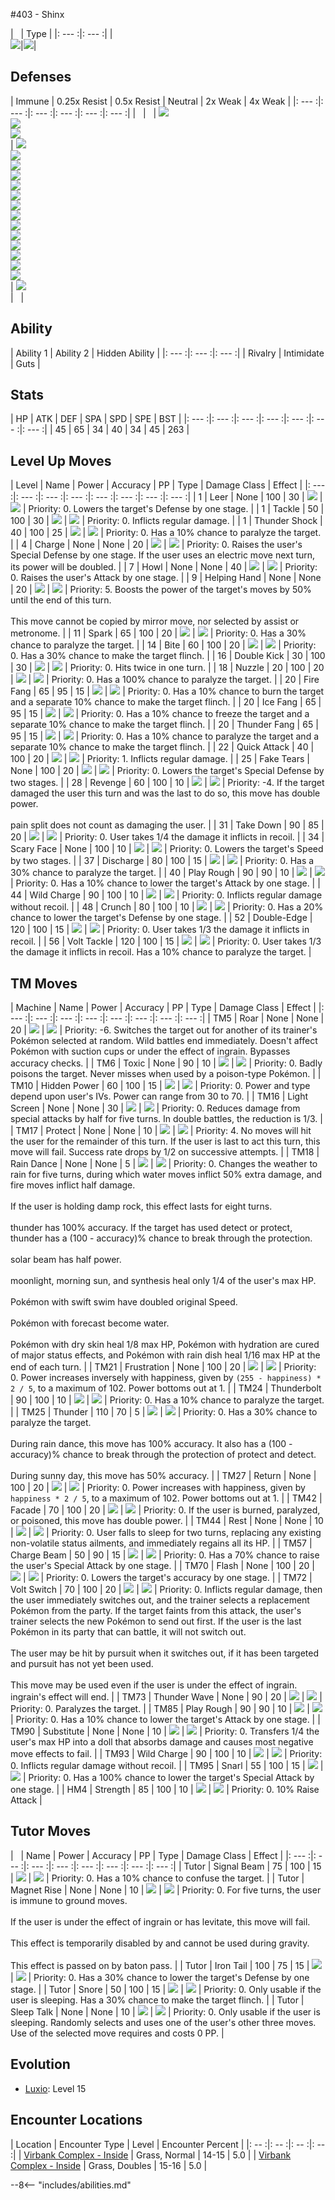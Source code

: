 #403 - Shinx

| &nbsp; | Type |
|: --- :|: --- :|
|<br>![][403_base]|![][electric]|

## Defenses


| Immune | 0.25x Resist | 0.5x Resist | Neutral | 2x Weak  | 4x Weak |
|: --- :|: --- :|: --- :|: --- :|: --- :|: --- :|
| &nbsp; | &nbsp; | ![][electric]<br>![][flying]<br>![][steel]<br> | ![][normal]<br>![][fire]<br>![][water]<br>![][grass]<br>![][ice]<br>![][fighting]<br>![][poison]<br>![][psychic]<br>![][bug]<br>![][rock]<br>![][ghost]<br>![][dragon]<br>![][dark]<br>![][fairy]<br> | ![][ground]<br> | &nbsp; |

## Ability

| Ability 1 | Ability 2 | Hidden Ability |
|: --- :|: --- :|: --- :|
| Rivalry | Intimidate | Guts |

## Stats

| HP | ATK | DEF | SPA | SPD | SPE | BST |
|: --- :|: --- :|: --- :|: --- :|: --- :|: --- :|: --- :|
| 45 | 65 | 34 | 40 | 34 | 45 | 263 |

## Level Up Moves
| Level | Name | Power | Accuracy | PP | Type | Damage Class | Effect |
|: --- :|: --- :|: --- :|: --- :|: --- :|: --- :|: --- :|: --- :|
| 1 | Leer | None | 100 | 30 | ![][normal] | ![][status] | Priority: 0. Lowers the target's Defense by one stage. |
| 1 | Tackle | 50 | 100 | 30 | ![][normal] | ![][physical] | Priority: 0. Inflicts regular damage. |
| 1 | Thunder Shock | 40 | 100 | 25 | ![][electric] | ![][special] | Priority: 0. Has a 10% chance to paralyze the target. |
| 4 | Charge | None | None | 20 | ![][electric] | ![][status] | Priority: 0. Raises the user's Special Defense by one stage.  If the user uses an electric move next turn, its power will be doubled. |
| 7 | Howl | None | None | 40 | ![][normal] | ![][status] | Priority: 0. Raises the user's Attack by one stage. |
| 9 | Helping Hand | None | None | 20 | ![][normal] | ![][status] | Priority: 5. Boosts the power of the target's moves by 50% until the end of this turn.<br><br>This move cannot be copied by mirror move, nor selected by assist or metronome. |
| 11 | Spark | 65 | 100 | 20 | ![][electric] | ![][physical] | Priority: 0. Has a 30% chance to paralyze the target. |
| 14 | Bite | 60 | 100 | 20 | ![][dark] | ![][physical] | Priority: 0. Has a 30% chance to make the target flinch. |
| 16 | Double Kick | 30 | 100 | 30 | ![][fighting] | ![][physical] | Priority: 0. Hits twice in one turn. |
| 18 | Nuzzle | 20 | 100 | 20 | ![][electric] | ![][physical] | Priority: 0. Has a 100% chance to paralyze the target. |
| 20 | Fire Fang | 65 | 95 | 15 | ![][fire] | ![][physical] | Priority: 0. Has a 10% chance to burn the target and a separate 10% chance to make the target flinch. |
| 20 | Ice Fang | 65 | 95 | 15 | ![][ice] | ![][physical] | Priority: 0. Has a 10% chance to freeze the target and a separate 10% chance to make the target flinch. |
| 20 | Thunder Fang | 65 | 95 | 15 | ![][electric] | ![][physical] | Priority: 0. Has a 10% chance to paralyze the target and a separate 10% chance to make the target flinch. |
| 22 | Quick Attack | 40 | 100 | 20 | ![][normal] | ![][physical] | Priority: 1. Inflicts regular damage. |
| 25 | Fake Tears | None | 100 | 20 | ![][dark] | ![][status] | Priority: 0. Lowers the target's Special Defense by two stages. |
| 28 | Revenge | 60 | 100 | 10 | ![][fighting] | ![][physical] | Priority: -4. If the target damaged the user this turn and was the last to do so, this move has double power.<br><br>pain split does not count as damaging the user. |
| 31 | Take Down | 90 | 85 | 20 | ![][normal] | ![][physical] | Priority: 0. User takes 1/4 the damage it inflicts in recoil. |
| 34 | Scary Face | None | 100 | 10 | ![][normal] | ![][status] | Priority: 0. Lowers the target's Speed by two stages. |
| 37 | Discharge | 80 | 100 | 15 | ![][electric] | ![][special] | Priority: 0. Has a 30% chance to paralyze the target. |
| 40 | Play Rough | 90 | 90 | 10 | ![][fairy] | ![][physical] | Priority: 0. Has a 10% chance to lower the target's Attack by one stage. |
| 44 | Wild Charge | 90 | 100 | 10 | ![][electric] | ![][physical] | Priority: 0. Inflicts regular damage without recoil. |
| 48 | Crunch | 80 | 100 | 10 | ![][dark] | ![][physical] | Priority: 0. Has a 20% chance to lower the target's Defense by one stage. |
| 52 | Double-Edge | 120 | 100 | 15 | ![][normal] | ![][physical] | Priority: 0. User takes 1/3 the damage it inflicts in recoil. |
| 56 | Volt Tackle | 120 | 100 | 15 | ![][electric] | ![][physical] | Priority: 0. User takes 1/3 the damage it inflicts in recoil.  Has a 10% chance to paralyze the target. |

## TM Moves
| Machine | Name | Power | Accuracy | PP | Type | Damage Class | Effect |
|: --- :|: --- :|: --- :|: --- :|: --- :|: --- :|: --- :|: --- :|
| TM5 | Roar | None | None | 20 | ![][normal] | ![][status] | Priority: -6. Switches the target out for another of its trainer's Pokémon selected at random.  Wild battles end immediately. Doesn't affect Pokémon with suction cups or under the effect of ingrain. Bypasses accuracy checks. |
| TM6 | Toxic | None | 90 | 10 | ![][poison] | ![][status] | Priority: 0. Badly poisons the target.  Never misses when used by a poison-type Pokémon. |
| TM10 | Hidden Power | 60 | 100 | 15 | ![][normal] | ![][special] | Priority: 0. Power and type depend upon user's IVs. Power can range from 30 to 70. |
| TM16 | Light Screen | None | None | 30 | ![][psychic] | ![][status] | Priority: 0. Reduces damage from special attacks by half for five turns. In double battles, the reduction is 1/3. |
| TM17 | Protect | None | None | 10 | ![][normal] | ![][status] | Priority: 4. No moves will hit the user for the remainder of this turn. If the user is last to act this turn, this move will fail. Success rate drops by 1/2 on successive attempts. |
| TM18 | Rain Dance | None | None | 5 | ![][water] | ![][status] | Priority: 0. Changes the weather to rain for five turns, during which water moves inflict 50% extra damage, and fire moves inflict half damage.<br><br>If the user is holding damp rock, this effect lasts for eight turns.<br><br>thunder has 100% accuracy.  If the target has used detect or protect, thunder has a (100 - accuracy)% chance to break through the protection.<br><br>solar beam has half power.<br><br>moonlight, morning sun, and synthesis heal only 1/4 of the user's max HP.<br><br>Pokémon with swift swim have doubled original Speed.<br><br>Pokémon with forecast become water.<br><br>Pokémon with dry skin heal 1/8 max HP, Pokémon with hydration are cured of major status effects, and Pokémon with rain dish heal 1/16 max HP at the end of each turn. |
| TM21 | Frustration | None | 100 | 20 | ![][normal] | ![][physical] | Priority: 0. Power increases inversely with happiness, given by `(255 - happiness) * 2 / 5`, to a maximum of 102.  Power bottoms out at 1. |
| TM24 | Thunderbolt | 90 | 100 | 10 | ![][electric] | ![][special] | Priority: 0. Has a 10% chance to paralyze the target. |
| TM25 | Thunder | 110 | 70 | 5 | ![][electric] | ![][special] | Priority: 0. Has a 30% chance to paralyze the target.<br><br>During rain dance, this move has 100% accuracy.  It also has a (100 - accuracy)% chance to break through the protection of protect and detect.<br><br>During sunny day, this move has 50% accuracy. |
| TM27 | Return | None | 100 | 20 | ![][normal] | ![][physical] | Priority: 0. Power increases with happiness, given by `happiness * 2 / 5`, to a maximum of 102.  Power bottoms out at 1. |
| TM42 | Facade | 70 | 100 | 20 | ![][normal] | ![][physical] | Priority: 0. If the user is burned, paralyzed, or poisoned, this move has double power. |
| TM44 | Rest | None | None | 10 | ![][psychic] | ![][status] | Priority: 0. User falls to sleep for two turns, replacing any existing non-volatile status ailments, and immediately regains all its HP. |
| TM57 | Charge Beam | 50 | 90 | 15 | ![][electric] | ![][special] | Priority: 0. Has a 70% chance to raise the user's Special Attack by one stage. |
| TM70 | Flash | None | 100 | 20 | ![][normal] | ![][status] | Priority: 0. Lowers the target's accuracy by one stage. |
| TM72 | Volt Switch | 70 | 100 | 20 | ![][electric] | ![][special] | Priority: 0. Inflicts regular damage, then the user immediately switches out, and the trainer selects a replacement Pokémon from the party.  If the target faints from this attack, the user's trainer selects the new Pokémon to send out first.  If the user is the last Pokémon in its party that can battle, it will not switch out.<br><br>The user may be hit by pursuit when it switches out, if it has been targeted and pursuit has not yet been used.<br><br>This move may be used even if the user is under the effect of ingrain.  ingrain's effect will end. |
| TM73 | Thunder Wave | None | 90 | 20 | ![][electric] | ![][status] | Priority: 0. Paralyzes the target. |
| TM85 | Play Rough | 90 | 90 | 10 | ![][fairy] | ![][physical] | Priority: 0. Has a 10% chance to lower the target's Attack by one stage. |
| TM90 | Substitute | None | None | 10 | ![][normal] | ![][status] | Priority: 0. Transfers 1/4 the user's max HP into a doll that absorbs damage and causes most negative move effects to fail. |
| TM93 | Wild Charge | 90 | 100 | 10 | ![][electric] | ![][physical] | Priority: 0. Inflicts regular damage without recoil. |
| TM95 | Snarl | 55 | 100 | 15 | ![][dark] | ![][special] | Priority: 0. Has a 100% chance to lower the target's Special Attack by one stage. |
| HM4 | Strength | 85 | 100 | 10 | ![][normal] | ![][physical] | Priority: 0. 10% Raise Attack |

## Tutor Moves
| &nbsp; | Name | Power | Accuracy | PP | Type | Damage Class | Effect |
|: --- :|: --- :|: --- :|: --- :|: --- :|: --- :|: --- :|: --- :|
| Tutor | Signal Beam | 75 | 100 | 15 | ![][bug] | ![][special] | Priority: 0. Has a 10% chance to confuse the target. |
| Tutor | Magnet Rise | None | None | 10 | ![][electric] | ![][status] | Priority: 0. For five turns, the user is immune to ground moves.<br><br>If the user is under the effect of ingrain or has levitate, this move will fail.<br><br>This effect is temporarily disabled by and cannot be used during gravity.<br><br>This effect is passed on by baton pass. |
| Tutor | Iron Tail | 100 | 75 | 15 | ![][steel] | ![][physical] | Priority: 0. Has a 30% chance to lower the target's Defense by one stage. |
| Tutor | Snore | 50 | 100 | 15 | ![][normal] | ![][special] | Priority: 0. Only usable if the user is sleeping.   Has a 30% chance to make the target flinch. |
| Tutor | Sleep Talk | None | None | 10 | ![][normal] | ![][status] | Priority: 0. Only usable if the user is sleeping. Randomly selects and uses one of the user's other three moves. Use of the selected move requires and costs 0 PP. |

## Evolution
- [Luxio]: Level 15

## Encounter Locations

| Location | Encounter Type | Level | Encounter Percent |
|: -- :|: -- :|: -- :|: -- :|
| [Virbank Complex - Inside] | Grass, Normal | 14-15 | 5.0 |
| [Virbank Complex - Inside] | Grass, Doubles | 15-16 | 5.0 |

--8<-- "includes/abilities.md"

[types.afphoto]: ../img/type/types.afphoto
[physical]: ../img/type/physical.png
[dark]: ../img/type/dark.png
[fire]: ../img/type/fire.png
[dragon]: ../img/type/dragon.png
[electric]: ../img/type/electric.png
[fairy]: ../img/type/fairy.png
[damange_classes.afphoto]: ../img/type/damange_classes.afphoto
[rock]: ../img/type/rock.png
[ghost]: ../img/type/ghost.png
[poison]: ../img/type/poison.png
[flying]: ../img/type/flying.png
[grass]: ../img/type/grass.png
[special]: ../img/type/special.png
[status]: ../img/type/status.png
[ice]: ../img/type/ice.png
[water]: ../img/type/water.png
[ground]: ../img/type/ground.png
[normal]: ../img/type/normal.png
[psychic]: ../img/type/psychic.png
[bug]: ../img/type/bug.png
[fighting]: ../img/type/fighting.png
[steel]: ../img/type/steel.png
[403_base]: ../img/animated/403.gif
[Luxio]: ../404/

[Virbank Complex - Inside]: ../../wildareas/Virbank_Complex_-_Inside/
[Virbank Complex - Inside]: ../../wildareas/Virbank_Complex_-_Inside/
